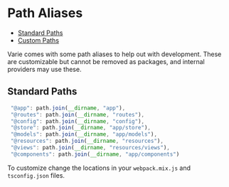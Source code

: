 # Path Aliases

* [Standard Paths](#standard-paths)
* [Custom Paths](#custom-paths)

Varie comes with some path aliases to help out with development. These are customizable but cannot be removed as packages, and internal providers may use these.

<a name="standard-paths"></a>

## Standard Paths

```js
 "@app": path.join(__dirname, "app"),
 "@routes": path.join(__dirname, "routes"),
 "@config": path.join(__dirname, "config"),
 "@store": path.join(__dirname, "app/store"),
 "@models": path.join(__dirname, "app/models"),
 "@resources": path.join(__dirname, "resources"),
 "@views": path.join(__dirname, "resources/views"),
 "@components": path.join(__dirname, "app/components")
```

To customize change the locations in your `webpack.mix.js` and `tsconfig.json` files.
